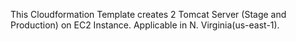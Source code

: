 This Cloudformation Template creates 2 Tomcat Server (Stage and Production) on EC2 Instance. Applicable in N. Virginia(us-east-1).
